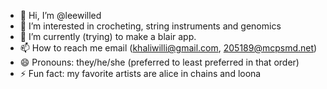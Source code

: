 - 👋 Hi, I’m @leewilled
- 👀 I’m interested in crocheting, string instruments and genomics
- 🌱 I’m currently (trying) to make a blair app.
- 📫 How to reach me email (khaliwilli@gmail.com, 205189@mcpsmd.net)
- 😄 Pronouns: they/he/she (preferred to least preferred in that order)
- ⚡ Fun fact: my favorite artists are alice in chains and loona

<!---
leewilled/leewilled is a ✨ special ✨ repository because its `README.md` (this file) appears on your GitHub profile.
You can click the Preview link to take a look at your changes.
--->
